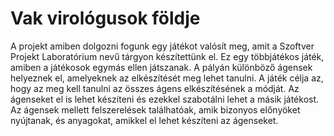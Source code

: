 # Vak virológusok földje

A projekt amiben dolgozni fogunk egy játékot valósít meg, amit a Szoftver Projekt Laboratórium nevű tárgyon készítettünk el. Ez egy többjátékos játék, amiben a játékosok egymás ellen játszanak. A pályán különböző ágensek helyeznek el, amelyeknek az elkészítését meg lehet tanulni. A játék célja az, hogy az meg kell tanulni az összes ágens elkészítésének a módját. Az ágenseket el is lehet készíteni és ezekkel szabotálni lehet a másik játékost. Az ágensek mellett felszerelések találhatóak, amik bizonyos előnyöket nyújtanak, és anyagokat, amikkel el lehet készíteni az ágenseket.
